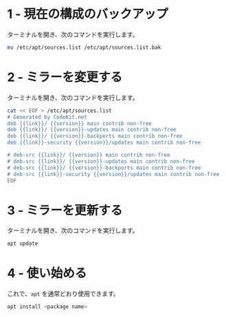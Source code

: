 # 1 - 現在の構成のバックアップ
ターミナルを開き、次のコマンドを実行します。

```bash
mv /etc/apt/sources.list /etc/apt/sources.list.bak
```

# 2 - ミラーを変更する
ターミナルを開き、次のコマンドを実行します。

```bash
cat << EOF > /etc/apt/sources.list
# Generated by CodeKit.net
deb {{link}}/ {{version}} main contrib non-free
deb {{link}}/ {{version}}-updates main contrib non-free
deb {{link}}/ {{version}}-backports main contrib non-free
deb {{link}}-security {{version}}/updates main contrib non-free

# deb-src {{link}}/ {{version}} main contrib non-free
# deb-src {{link}}/ {{version}}-updates main contrib non-free
# deb-src {{link}}/ {{version}}-backports main contrib non-free
# deb-src {{link}}-security {{version}}/updates main contrib non-free
EOF
```

# 3 - ミラーを更新する
ターミナルを開き、次のコマンドを実行します。

```bash
apt update
```

# 4 - 使い始める
これで、`apt` を通常どおり使用できます。

```bash
apt install <package name>
```
